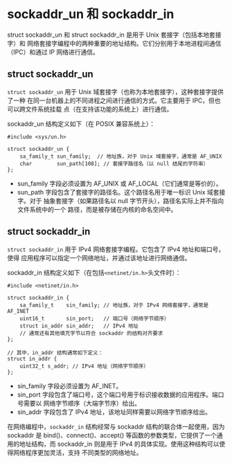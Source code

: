 # sockaddr_un 和 sockaddr_in

struct sockaddr_un 和 struct sockaddr_in 是用于 Unix 套接字（包括本地套接字）和
网络套接字编程中的两种重要的地址结构。它们分别用于本地进程间通信（IPC）和通过 IP
网络进行通信。

## struct sockaddr_un

`struct sockaddr_un` 用于 Unix 域套接字（也称为本地套接字），这种套接字提供了一种
在同一台机器上的不同进程之间进行通信的方式。它主要用于 IPC，但也可以跨文件系统挂载
点（在支持该功能的系统上）进行通信。

sockaddr_un 结构定义如下（在 POSIX 兼容系统上）：
```
#include <sys/un.h>

struct sockaddr_un {
    sa_family_t sun_family;  // 地址族，对于 Unix 域套接字，通常是 AF_UNIX
    char        sun_path[108]; // 套接字路径名（以 null 结尾的字符串）
};
```
* sun_family 字段必须设置为 AF_UNIX 或 AF_LOCAL（它们通常是等价的）。
* sun_path 字段包含了套接字的路径名。这个路径名用于唯一标识 Unix 域套接字。对于
  抽象套接字（如果路径名以 null 字节开头），路径名实际上并不指向文件系统中的一个
  路径，而是被存储在内核的命名空间中。

## struct sockaddr_in

`struct sockaddr_in` 用于 IPv4 网络套接字编程。它包含了 IPv4 地址和端口号，使得
应用程序可以指定一个网络地址，并通过该地址进行网络通信。

sockaddr_in 结构定义如下（在包括`<netinet/in.h>`头文件时）：
```
#include <netinet/in.h>

struct sockaddr_in {
    sa_family_t    sin_family; // 地址族，对于 IPv4 网络套接字，通常是 AF_INET
    uint16_t       sin_port;   // 端口号（网络字节顺序）
    struct in_addr sin_addr;   // IPv4 地址
    // 通常还有其他填充字节以符合 sockaddr 的结构对齐要求
};

// 其中，in_addr 结构通常如下定义：
struct in_addr {
    uint32_t s_addr; // IPv4 地址（网络字节顺序）
};
```
* sin_family 字段必须设置为 AF_INET。
* sin_port 字段包含了端口号，这个端口号用于标识接收数据的应用程序。端口号需要以
  网络字节顺序（大端字节序）给出。
* sin_addr 字段包含了 IPv4 地址，该地址同样需要以网络字节顺序给出。

在网络编程中，`sockaddr_in` 结构经常与 sockaddr 结构的联合体一起使用，因为 sockaddr
是 bind()、connect()、accept() 等函数的参数类型，它提供了一个通用的地址结构，而
sockaddr_in 则是用于 IPv4 的具体实现。使用这种结构可以使得网络程序更加灵活，支持
不同类型的网络地址。
